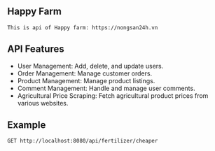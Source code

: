 ## Happy Farm
    This is api of Happy farm: https://nongsan24h.vn
## API Features
+ User Management: Add, delete, and update users.
+ Order Management: Manage customer orders.
+ Product Management: Manage product listings.
+ Comment Management: Handle and manage user comments.
+ Agricultural Price Scraping: Fetch agricultural product prices from various websites.
## Example 
    GET http://localhost:8080/api/fertilizer/cheaper
